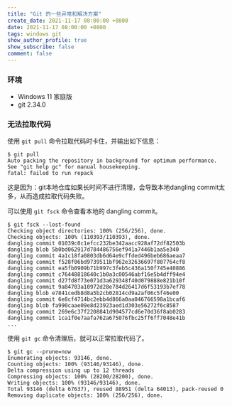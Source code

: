```yaml
---
title: "Git 的一些异常和解决方案"
create_date: 2021-11-17 08:00:00 +0800
date: 2021-11-17 08:00:00 +0800
tags: windows git
show_author_profile: true
show_subscribe: false
comment: false
---
```


### 环境

- Windows 11 家庭版
- git 2.34.0

### 无法拉取代码

使用 `git pull` 命令拉取代码时卡住，并输出如下信息：

```
$ git pull
Auto packing the repository in background for optimum performance.
See "git help gc" for manual housekeeping.
fatal: failed to run repack
```

这是因为：git本地仓库如果长时间不进行清理，会导致本地dangling commit太多，从而造成拉取代码失败。

可以使用 `git fsck` 命令查看本地的 dangling commit。

```
$ git fsck --lost-found
Checking object directories: 100% (256/256), done.
Checking objects: 100% (110393/110393), done.
dangling commit 01039c0c1efcc232be342aacc928af72df82503b
dangling blob 5b0bd062917d784486756ef941a7446b1aa5e340
dangling commit 4a1c18fa0803db6d64e9cffded496beb686aeaa7
dangling commit f528f06bd9739511bf962e32636697f807764cf8
dangling commit ea5fb0909b71b997c3feb5c436a150f745e40886
dangling commit c76448818640c1b0a3c00546abf16e5b4dff94e4
dangling commit d27fd8f73e071d3a629348f40d079888e821b10f
dangling commit 9a84703a10972d28e784d26417d6f53193b7ef78
dangling blob e7841cedb8d8a5b2cb02814cd9a2af06c5f46e00
dangling commit 6e8cf4714bc2ebb4d866a0aa046766598a1bcaf6
dangling blob fa990caae09e8d23923aed1d303e56272f6c8587
dangling commit 269e6c37f2208841d904577cd6e70d36f8ab0283
dangling commit 1ca1f0e7aafa762a675076fbc25ff6ff7048e41b
...
```

使用 `git gc` 命令清理后，就可以正常拉取代码了。

```
$ git gc --prune=now
Enumerating objects: 93146, done.
Counting objects: 100% (93146/93146), done.
Delta compression using up to 12 threads
Compressing objects: 100% (28200/28200), done.
Writing objects: 100% (93146/93146), done.
Total 93146 (delta 67637), reused 88951 (delta 64013), pack-reused 0
Removing duplicate objects: 100% (256/256), done.
```